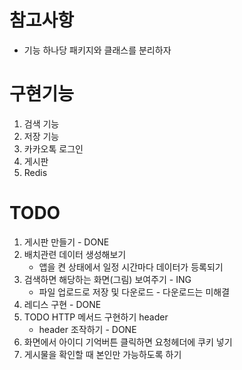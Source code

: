 # 참고사항
- 기능 하나당 패키지와 클래스를 분리하자

# 구현기능
1. 검색 기능
2. 저장 기능
3. 카카오톡 로그인
4. 게시판
5. Redis


# TODO
1. 게시판 만들기 - DONE
2. 배치관련 데이터 생성해보기 
   - 앱을 켠 상태에서 일정 시간마다 데이터가 등록되기
3. 검색하면 해당하는 화면(그림) 보여주기 - ING
   - 파일 업로드로 저장 및 다운로드 - 다운로드는 미해결
4. 레디스 구현 - DONE
5. TODO HTTP 메서드 구현하기 header
   - header 조작하기 - DONE
6. 화면에서 아이디 기억버튼 클릭하면 요청헤더에 쿠키 넣기
7. 게시물을 확인할 때 본인만 가능하도록 하기
